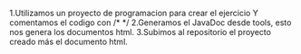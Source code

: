 1.Utilizamos un proyecto de programacion para crear el ejercicio Y comentamos el codigo con /* */
2.Generamos el JavaDoc desde tools, esto nos genera los documentos html.
3.Subimos al repositorio el proyecto creado más el documento html.
